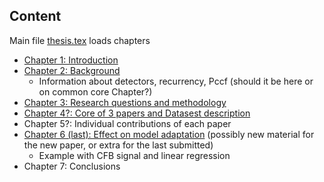 
## Content 

Main file [thesis.tex](./thesis.tex) loads chapters

- [Chapter 1: Introduction](chapter1-introduction.tex)
- [Chapter 2: Background](chapter2-background.tex)
  - Information about detectors, recurrency, Pccf (should it be here or on common core Chapter?)
- [Chapter 3: Research questions and methodology](chapter3-rq-and-methodology.tex)
- [Chapter 4?: Core of 3 papers and Datasest description](chapter-articles-and-datasets.tex)
- Chapter 5?: Individual contributions of each paper
- [Chapter 6 (last): Effect on model adaptation](chapter-effect-on-model-adaptation.tex) (possibly new material for the new paper, or extra for the last submitted)
  - Example with CFB signal and linear regression
- Chapter 7: Conclusions
